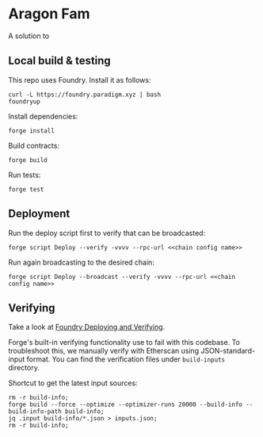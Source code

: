 # Aragon Fam

A solution to
## Local build & testing

This repo uses Foundry. Install it as follows:
```
curl -L https://foundry.paradigm.xyz | bash
foundryup
```

Install dependencies:
```
forge install
```

Build contracts:
```
forge build
```

Run tests:
```
forge test
```

## Deployment

Run the deploy script first to verify that can be broadcasted:
```
forge script Deploy --verify -vvvv --rpc-url <<chain config name>>
```

Run again broadcasting to the desired chain:
```
forge script Deploy --broadcast --verify -vvvv --rpc-url <<chain config name>>
```

## Verifying

Take a look at [Foundry Deploying and Verifying](https://book.getfoundry.sh/forge/deploying).

Forge's built-in verifying functionality use to fail with this codebase. To troubleshoot this, we manually verify with Etherscan using JSON-standard-input format. You can find the verification files under `build-inputs` directory.

Shortcut to get the latest input sources:
```
rm -r build-info;
forge build --force --optimize --optimizer-runs 20000 --build-info --build-info-path build-info;
jq .input build-info/*.json > inputs.json;
rm -r build-info;
```